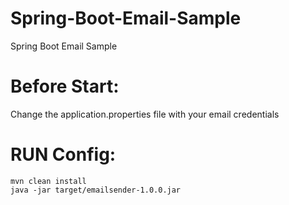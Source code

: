 # Spring-Boot-Email-Sample
Spring Boot Email Sample

# Before Start:
Change the application.properties file with your email credentials

# RUN Config:

    mvn clean install
    java -jar target/emailsender-1.0.0.jar